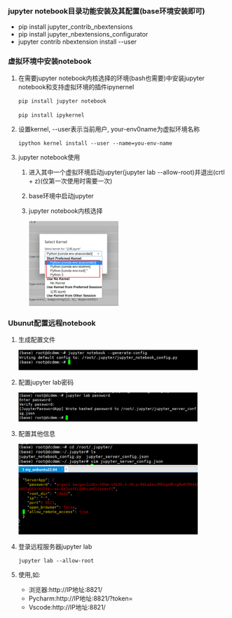 ### jupyter notebook目录功能安装及其配置(base环境安装即可)

* pip install jupyter_contrib_nbextensions
* pip install jupyter_nbextensions_configurator
* jupyter contrib nbextension install --user

### 虚拟环境中安装notebook

1. 在需要jupyter notebook内核选择的环境(bash也需要)中安装jupyter notebook和支持虚拟环境的插件ipynernel
    ```shell
    pip install jupyter notebook
    
    pip install ipykernel
    ```

2. 设置kernel, --user表示当前用户, your-env0name为虚拟环境名称
    ```shell
    ipython kernel install --user --name=you-env-name
    ```

3. jupyter notebook使用
    1. 进入其中一个虚拟环境启动jupyter(jupyter lab --allow-root)并退出(crtl + z)(仅第一次使用时需要一次)
    2. base环境中启动jupyter
    3. jupyter notebook内核选择

       <img src="../../Other/img/notebook内核选择.jpg" style="zoom:20%">

### Ubunut配置远程notebook

1. 生成配置文件

    <img src="../../Other/img/安装u0.jpg" style="zoom:40%">

2. 配置jupyter lab密码

    <img src="../../Other/img/安装u1.jpg" style="zoom:40%">

3. 配置其他信息

    <img src="../../Other/img/安装u3.jpg" style="zoom:40%">   

    <img src="../../Other/img/安装u2.jpg" style="zoom:40%">

4. 登录远程服务器jupyter lab

    ```shell
    jupyter lab --allow-root
    ```
5. 使用,如:
    * 浏览器:http://IP地址:8821/
    * Pycharm:http://IP地址:8821/?token=
    * Vscode:http://IP地址:8821/